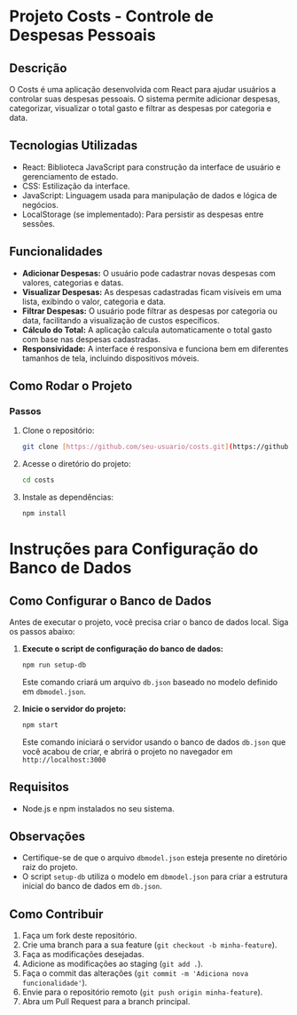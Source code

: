 # Projeto Costs - Controle de Despesas Pessoais

## Descrição

O Costs é uma aplicação desenvolvida com React para ajudar usuários a controlar suas despesas pessoais. O sistema permite adicionar despesas, categorizar, visualizar o total gasto e filtrar as despesas por categoria e data.

## Tecnologias Utilizadas

* React: Biblioteca JavaScript para construção da interface de usuário e gerenciamento de estado.
* CSS: Estilização da interface.
* JavaScript: Linguagem usada para manipulação de dados e lógica de negócios.
* LocalStorage (se implementado): Para persistir as despesas entre sessões.

## Funcionalidades

* **Adicionar Despesas:** O usuário pode cadastrar novas despesas com valores, categorias e datas.
* **Visualizar Despesas:** As despesas cadastradas ficam visíveis em uma lista, exibindo o valor, categoria e data.
* **Filtrar Despesas:** O usuário pode filtrar as despesas por categoria ou data, facilitando a visualização de custos específicos.
* **Cálculo do Total:** A aplicação calcula automaticamente o total gasto com base nas despesas cadastradas.
* **Responsividade:** A interface é responsiva e funciona bem em diferentes tamanhos de tela, incluindo dispositivos móveis.

## Como Rodar o Projeto

### Passos

1.  Clone o repositório:

    ```bash
    git clone [https://github.com/seu-usuario/costs.git](https://github.com/seu-usuario/costs.git)
    ```

2.  Acesse o diretório do projeto:

    ```bash
    cd costs
    ```

3.  Instale as dependências:

    ```bash
    npm install
    ```

# Instruções para Configuração do Banco de Dados

## Como Configurar o Banco de Dados

Antes de executar o projeto, você precisa criar o banco de dados local. Siga os passos abaixo:

1.  **Execute o script de configuração do banco de dados:**

    ```bash
    npm run setup-db
    ```

    Este comando criará um arquivo `db.json` baseado no modelo definido em `dbmodel.json`.

2.  **Inicie o servidor do projeto:**

    ```bash
    npm start
    ```

    Este comando iniciará o servidor usando o banco de dados `db.json` que você acabou de criar, e abrirá o projeto no navegador em `http://localhost:3000`

## Requisitos

* Node.js e npm instalados no seu sistema.

## Observações

* Certifique-se de que o arquivo `dbmodel.json` esteja presente no diretório raiz do projeto.
* O script `setup-db` utiliza o modelo em `dbmodel.json` para criar a estrutura inicial do banco de dados em `db.json`.

## Como Contribuir

1.  Faça um fork deste repositório.
2.  Crie uma branch para a sua feature (`git checkout -b minha-feature`).
3.  Faça as modificações desejadas.
4.  Adicione as modificações ao staging (`git add .`).
5.  Faça o commit das alterações (`git commit -m 'Adiciona nova funcionalidade'`).
6.  Envie para o repositório remoto (`git push origin minha-feature`).
7.  Abra um Pull Request para a branch principal.
